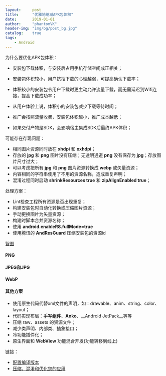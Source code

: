 ```yaml
---
layout:     post
title:      "优雅地缩减APK包体积"
date:       2019-01-01
author:     "phantomVK"
header-img: "img/bg/post_bg.jpg"
catalog:    true
tags:
    - Android
---
```


为什么要优化APK包体积：

- 安装包下载体积，与安装后占用手机存储空间成正相关；

- 安装包体积较小，用户抗拒下载的心理越弱，可提高确认下载率；

- 体积较小的安装包令用户下载时更主动允许流量下载，而无需延迟到Wifi连接，提高下载成功率；

- 从用户体验上说，体积小的安装包减少下载等待时间；

- 推广会按照流量收费，安装包体积越小，推广成本越低；

- 如果交付产物是SDK，会影响宿主集成SDK后最终APK体积；

可能存在存现问题：

- 相同图片资源同时放在 __xhdpi__ 和 __xxhdpi__；
- 存放的 __jpg__ 和 __png__ 图片没有压缩；无透明通道 __png__ 没有保存为 __jpg__；存放图片尺寸过大；
- 可以考虑把所有 __jpg__ 和 __png__ 图片资源转换成 __webp__ 或矢量资源；
- 内容相同的字符串使用了不用的资源名称，造成重复声明；
- 混淆过程同时启动  __shrinkResources true__ 和 __zipAlignEnabled true__；

处理方案：

- Lint检查工程所有资源是否出现重复；
- 构建安装包时自动化转换或压缩图片资源；
- 手动更换图片为矢量资源；
- 构建时脚本合并资源名称；
- 使用 __android.enableR8.fullMode=true__
- 使用腾讯的 __AndResGuard__ 压缩安装包的资源id

[智图](https://zhitu.isux.us/)

#### PNG

#### JPEG和JPG

#### WebP



#### 其他方案

- 使用原生代码代替xml文件的声明，如：drawable、anim、string、color、layout；
- 代码实现布局：__手写组件__、__Anko__、__Android JetPack__等等
- 压缩 raw、assets 的资源文件；
- 减少类声明、内部类、抽象接口；
- 冷功能插件化；
- 原生界面和 __WebView__ 功能混合开发(功能转移到线上)

链接：

- [配置编译版本](https://developer.android.com/studio/build/index.html?hl=zh-cn#build-process)
- [压缩、混淆和优化您的应用](https://developer.android.com/studio/build/shrink-code?hl=zh-CN)

